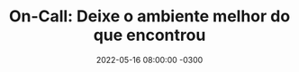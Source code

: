 ---
layout: post 
title:  "On-Call: Deixe o ambiente melhor do que encontrou"
date:   2022-05-16 08:00:00 -0300
published: true
tag: "Edição #10 - 16.05.2022"
headline: "On-Call: Deixe o ambiente melhor do que encontrou"
highlight_title: "On-Call: Leave It Better Than You Found It"
highlight_url: "https://ernestas.me/on-call-leave-it-better-than-you-found-it"
highlight_autor: "Ernestas Narmontas"
comentario: |-
    "O artigo trás uma contribuição simples, porém bem importante sobre a dinâmica do on-call ou do famoso plantão. O processo é naturalmente tenso e é importante que estejamos todos preparados, com todas as ferramentas a postos, e com nossa rede de segurança, ou seja, as pessoas capazes de nos ajudar, devidamente identificadas. Como já destacamos algumas vezes, respostas de incidentes em sistemas complexos é um esporte coletivo e não fruto de ações individuais. É importante conectar todos para que tenhamos sucesso.
    
    Um destaque importante do artigo é a recomendação de não postergar ações que podem ser feitas imediatamente. Gerar backlog não adiciona valor, e é melhor corrigir o que pode ser corrigido imediatamente. Melhoria contínua é acumulativa. Estaremos no caminho certo se após cada plantão deixarmos o ambiente melhor do que encontramos!"
comentado_por: "Ricardo Coelho de Sousa"
comentado_por_linkedin: "http://www.linkedin.com/in/rcsousa1"
---